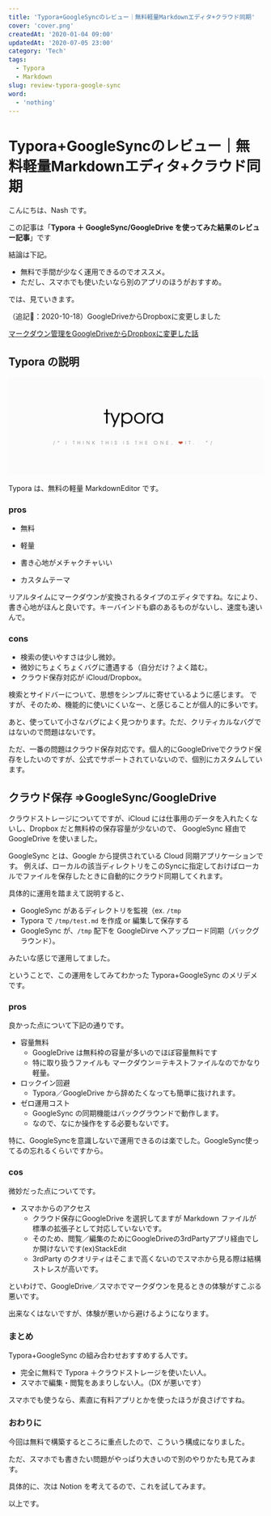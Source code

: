 ```yaml
---
title: 'Typora+GoogleSyncのレビュー｜無料軽量Markdownエディタ+クラウド同期'
cover: 'cover.png'
createdAt: '2020-01-04 09:00'
updatedAt: '2020-07-05 23:00'
category: 'Tech'
tags:
  - Typora
  - Markdown
slug: review-typora-google-sync
word:
  - 'nothing'
---
```


# Typora+GoogleSyncのレビュー｜無料軽量Markdownエディタ+クラウド同期

こんにちは、Nash です。

この記事は「**Typora ＋ GoogleSync/GoogleDrive を使ってみた結果のレビュー記事**」です

結論は下記。

- 無料で手間が少なく運用できるのでオススメ。
- ただし、スマホでも使いたいなら別のアプリのほうがおすすめ。

では、見ていきます。

（追記：2020-10-18）GoogleDriveからDropboxに変更しました

[マークダウン管理をGoogleDriveからDropboxに変更した話](./markdown-storage-as-dropbox)

## Typora の説明

![typoraのトップ画像](cover.png)

Typora は、無料の軽量 MarkdownEditor です。

### pros

- 無料

- 軽量

- 書き心地がメチャクチャいい

- カスタムテーマ

リアルタイムにマークダウンが変換されるタイプのエディタですね。なにより、書き心地がほんと良いです。キーバインドも癖のあるものがないし、速度も速いんで。

### cons

- 検索の使いやすさは少し微妙。
- 微妙にちょくちょくバグに遭遇する（自分だけ？よく踏む。
- クラウド保存対応が iCloud/Dropbox。

検索とサイドバーについて、思想をシンプルに寄せているように感じます。
ですが、そのため、機能的に使いにくいなー、と感じることが個人的に多いです。

あと、使っていて小さなバグによく見つかります。ただ、クリティカルなバグではないので問題はないです。

ただ、一番の問題はクラウド保存対応です。個人的にGoogleDriveでクラウド保存をしたいのですが、公式でサポートされていないので、個別にカスタムしています。

## クラウド保存 ⇒GoogleSync/GoogleDrive

クラウドストレージについてですが、iCloud には仕事用のデータを入れたくないし、Dropbox だと無料枠の保存容量が少ないので、 GoogleSync 経由で GoogleDrive を使いました。

GoogleSync とは、Google から提供されている Cloud 同期アプリケーションです。
例えば、ローカルの該当ディレクトリをこのSyncに指定しておけばローカルでファイルを保存したときに自動的にクラウド同期してくれます。

具体的に運用を踏まえて説明すると、

- GoogleSync があるディレクトリを監視（ex. `/tmp`
- Typora で `/tmp/test.md` を作成 or 編集して保存する
- GoogleSync が、`/tmp` 配下を GoogleDirve へアップロード同期（バックグラウンド）。

みたいな感じで運用してました。

ということで、この運用をしてみてわかった Typora+GoogleSync のメリデメです。

### pros

良かった点について下記の通りです。

- 容量無料
  - GoogleDrive は無料枠の容量が多いのでほぼ容量無料です
  - 特に取り扱うファイルも マークダウン＝テキストファイルなのでかなり軽量。
- ロックイン回避
  - Typora／GoogleDrive から辞めたくなっても簡単に抜けれます。
- ゼロ運用コスト
  - GoogleSync の同期機能はバックグラウンドで動作します。
  - なので、なにか操作をする必要もないです。

特に、GoogleSyncを意識しないで運用できるのは楽でした。GoogleSync使ってるの忘れるくらいですから。

### cos

微妙だった点についてです。

- スマホからのアクセス
  - クラウド保存にGoogleDrive を選択してますが Markdown ファイルが標準の拡張子として対応していないです。
  - そのため、閲覧／編集のためにGoogleDriveの3rdPartyアプリ経由でしか開けないです(ex)StackEdit
  - 3rdParty のクオリティはそこまで高くないのでスマホから見る際は結構ストレスが高いです。

といわけで、GoogleDrive／スマホでマークダウンを見るときの体験がすこぶる悪いです。

出来なくはないですが、体験が悪いから避けるようになります。

### まとめ

Typora+GoogleSync の組み合わせおすすめする人です。

- 完全に無料で Typora ＋クラウドストレージを使いたい人。
- スマホで編集・閲覧をあまりしない人。（DX が悪いです）

スマホでも使うなら、素直に有料アプリとかを使ったほうが良さげですね。

### おわりに

今回は無料で構築するところに重点したので、こういう構成になりました。

ただ、スマホでも書きたい問題がやっぱり大きいので別のやりかたも見てみます。

具体的に、次は Notion を考えてるので、これを試してみます。

以上です。
